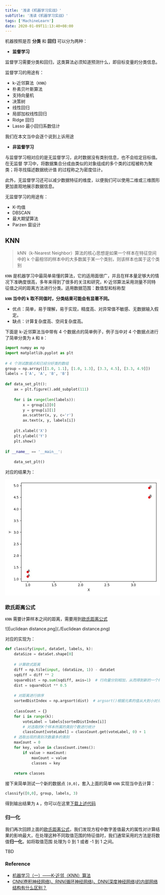 ```yaml
---
title: '浅读《机器学习实战》'
subTitle: '浅读《机器学习实战》'
tags: ['MachineLearn']
date: 2020-01-09T11:13:40+08:00
---
```


机器按照是否 **分类** 和 **回归** 可以分为两种：

- **监督学习**

监督学习需要分类和回归，这类算法必须知道预测什么，即目标变量的分类信息。

监督学习的用途有：

- k-近邻算法（`KNN`）
- 朴素贝叶斯算法
- 支持向量机
- 决策树
- 线性回归
- 局部加权线性回归
- Ridge 回归
- Lasso 最小回归系数估计

我们在本文当中会逐个说到上诉用途

- **非监督学习**

与监督学习相对应的是无监督学习，此时数据没有类别信息，也不会给定目标值。在无监督 学习中，将数据集合分成由类似的对象组成的多个类的过程被称为聚类；将寻找描述数据统计值 的过程称之为密度估计。

此外，无监督学习还可以减少数据特征的维度，以便我们可以使用二维或三维图形更加直观地展示数据信息。

无监督学习的用途有：

- K-均值
- DBSCAN
- 最大期望算法
- Parzen 窗设计

## KNN

> kNN（k-Nearest Neighbor）算法的核心思想是如果一个样本在特征空间中的 k 个最相邻的样本中的大多数属于某一个类别，则该样本也属于这个类别

`KNN` 是机器学习中最简单易懂的算法，它的适用面很广，并且在样本量足够大的情况下准确度很高，多年来得到了很多的关注和研究，K-近邻算法采用测量不同特征值之间的距离方法进行分类。适用数据范围：数值型和标称型

**`kNN` 当中的 k 取不同值时，分类结果可能会有显著不同。**

- 优点：简单，易于理解，易于实现，精度高、对异常值不敏感、无数据输入假定。
- 缺点：计算复杂度高、空间复杂度高。

下面是 k-近邻算法当中带有 4 个数据点的简单例子，例子当中对 4 个数据点进行了简单分类为 `A` 和 `B`：

```python
import numpy as np
import matplotlib.pyplot as plt

# 4 个测试数据点和已经分好类的数组
group = np.array([[1.0, 1.1], [1.0, 1.3], [3.3, 4.5], [3.3, 4.9]])
labels = ['A', 'A', 'B', 'B']

def data_set_plt():
    ax = plt.figure().add_subplot(111)

    for i in range(len(labels)):
        x = group[i][0]
        y = group[i][1]
        ax.scatter(x, y, c='r')
        ax.text(x, y, labels[i])

    plt.xlabel('X')
    plt.ylabel('Y')
    plt.show()

if __name__ == '__main__':

    data_set_plt()

```

对应的结果为：

![knn-sample.png](./knn-sample.png)

### 欧氏距离公式

`KNN` 需要计算样本之间的距离，需要用到[欧氏距离公式](https://zh.wikipedia.org/wiki/%E6%AC%A7%E5%87%A0%E9%87%8C%E5%BE%97%E8%B7%9D%E7%A6%BB)

![Euclidean distance.png](./Euclidean distance.png)

对应的实现为：

```python
def classify(input, dataSet, labels, k):
    dataSize = dataSet.shape[0]

    # 计算欧式距离
    diff = np.tile(input, (dataSize, 1)) - dataSet
    sqdiff = diff ** 2
    squareDist = np.sum(sqdiff, axis=1)  # 行向量分别相加，从而得到新的一个行向量
    dist = squareDist ** 0.5

    # 对距离进行排序
    sortedDistIndex = np.argsort(dist)  # argsort()根据元素的值从大到小对元素进行排序，返回下标

    classCount = {}
    for i in range(k):
        voteLabel = labels[sortedDistIndex[i]]
        # 对选取的K个样本所属的类别个数进行统计
        classCount[voteLabel] = classCount.get(voteLabel, 0) + 1
    # 选取出现的类别次数最多的类别
    maxCount = 0
    for key, value in classCount.items():
        if value > maxCount:
            maxCount = value
            classes = key

    return classes

```

接下来简单测试一个新的数据点 `[0,0]`，套入上面的简单 `KNN` 实现当中去计算：

```python
classify([0,0], group, labels, 3)
```

得到输出结果为 `A` ，你可以在这里[下载上述代码](./knn1.py)

### 归一化

我们再次回顾上面的[欧氏距离公式](https://zh.wikipedia.org/wiki/%E6%AC%A7%E5%87%A0%E9%87%8C%E5%BE%97%E8%B7%9D%E7%A6%BB)，我们发现方程中数字差值最大的属性对计算结果的影响最大，在处理这种不同取值范围的特征值时，我们通常采用的方法是将数值**归一化**，如将取值范围 处理为 0 到 1 或者 -1 到 1 之间。

TBD

### Reference

- [机器学习（一）——K-近邻（KNN）算法](https://www.cnblogs.com/ybjourney/p/4702562.html)
- [CNN(卷积神经网络)、RNN(循环神经网络)、DNN(深度神经网络)的内部网络结构有什么区别？](https://www.zhihu.com/question/34681168/answer/84061846)
